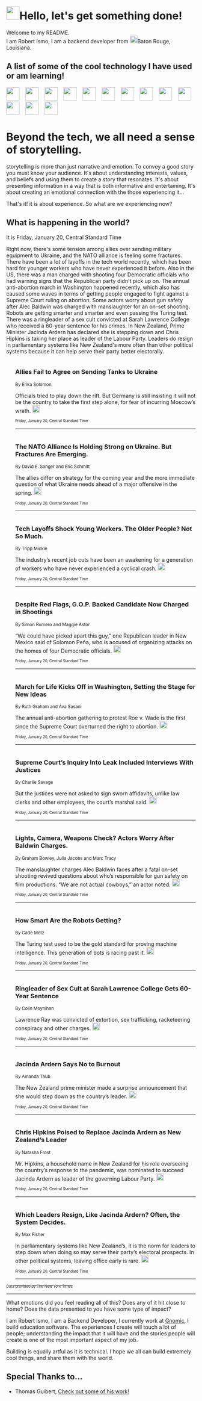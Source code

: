 <h1><img src="https://emojis.slackmojis.com/emojis/images/1643514375/3493/hot-coffee.gif?1643514375" width="35"/>Hello, let's get something done!</h1>

<p>Welcome to my README.<br/>
I am Robert Ismo, I am a backend developer from <img src="https://emojis.slackmojis.com/emojis/images/1638395689/50435/moulin_rouge.png?1638395689" width="20"/>Baton Rouge, Louisiana.</p>
<h2>A list of some of the cool technology I have used or am learning!</h2>
<p>
<img src="https://emojis.slackmojis.com/emojis/images/1643516091/21142/meow_bongotap.gif?1643516091" width="35" alt="">
<img src="https://img.shields.io/badge/Favorite%20Frontend%20Framework-SvelteKit-f83903" alt="">
<img src="https://img.shields.io/badge/Second%20Favorite-Vue-40b581" alt="">
<img src="https://img.shields.io/badge/Most%20Used%20Runtime-Nodejs-78b061" alt="">
<img src="https://emojis.slackmojis.com/emojis/images/1643517416/34482/fire.gif?1643517416" width="35" alt="">
<img src="https://img.shields.io/badge/Javascript%20But%20Better-Typescript-0078ca" alt="">
<img src="https://img.shields.io/badge/Favorite%20Language-Elixir-3e244d" alt="">
<img src="https://img.shields.io/badge/Containerize%20Everything-Docker-6ac9ef" alt="">
<img src="https://emojis.slackmojis.com/emojis/images/1643514596/5999/meow_party.gif?1643514596" width="35" alt="">
<img src="https://img.shields.io/badge/API%20Love%20Language-Graphql-de32a5" alt="">
<img src="https://img.shields.io/badge/Our%20Favorite%20Version%20Controller-Git-e94f33" alt="">
<img src="https://img.shields.io/badge/Favorite%20Database-Redis-d42d1d" alt="">
<img src="https://emojis.slackmojis.com/emojis/images/1643514559/5584/deployparrot.gif?1643514559" width="35" alt="">
<img src="https://img.shields.io/badge/Container%20Interstate-RabbitMQ-f66200" alt="">
<img src="https://img.shields.io/badge/Gotta%20Learn-Kubernetes-316adf" alt="">
<img src="https://img.shields.io/badge/Really%20Mature%20Now-WASM-654fef" alt="">
<img src="https://emojis.slackmojis.com/emojis/images/1666642497/61942/dance_vibe.gif?1666642497" width="35" alt="">
<img src="https://img.shields.io/badge/For%20My%20M1-ARM64-657d96" alt="">
<img src="https://img.shields.io/badge/Loving%20This%20So%20Much-TailwindCSS-17bcb5" alt="">
<img src="https://img.shields.io/badge/Cool%20Build%20Tool-Vite-f9cb24" alt="">
<img src="https://emojis.slackmojis.com/emojis/images/1669231376/62819/working-on-it.gif?1669231376" width="35" alt="">
<img src="https://img.shields.io/badge/Fun%20and%20Easy%20Database-MongoDB-5f8c49" alt="">
<img src="https://img.shields.io/badge/JS%20Life%20Support-NPM-c73737" alt="">
<img src="https://img.shields.io/badge/I%20Liked%20It-DynamoDB-0073b9" alt="">
<img src="https://emojis.slackmojis.com/emojis/images/1643514045/46/question.gif?1643514045" width="35" alt="">
<img src="https://img.shields.io/badge/cool-React-60d6f9" alt="">
<img src="https://img.shields.io/badge/Future%20Big%20Project-Lambda-f37e00" alt="">
<img src="https://img.shields.io/badge/NPM%20But%20Better-PNPM-f1aa07" alt="">
<img src="https://emojis.slackmojis.com/emojis/images/1643514943/9662/fbwow.gif?1643514943" width="35" alt="">
<img src="https://img.shields.io/badge/First%20Language-C-662079" alt="">
<img src="https://img.shields.io/badge/Where%20I%20Deploy%20Frontend-Vercel-000000" alt="">
<img src="https://img.shields.io/badge/Who%20Does%20not%20Want%20an%20App-Swift-f9492a" alt="">
<img src="https://emojis.slackmojis.com/emojis/images/1643514058/151/javascript.png?1643514058" width="35" alt="">
<img src="https://img.shields.io/badge/cool-Python-fbd542" alt="">
<img src="https://img.shields.io/badge/Favorite%20Something-Stripe-656cdc" alt="">
<img src="https://img.shields.io/badge/Of%20Course-HTML5-ed6327" alt="">
<img src="https://emojis.slackmojis.com/emojis/images/1660415405/60731/bomb.gif?1660415405" width="35" alt="">
<img src="https://img.shields.io/badge/hate-CSS-2964ec" alt="">
<img src="https://img.shields.io/badge/Learning-CircleCI-141215" alt="">
<img src="https://img.shields.io/badge/Learning-Rust-fbbb3b" alt="">
<img src="https://emojis.slackmojis.com/emojis/images/1660415397/60712/writing-hand.gif?1660415397" width="35" alt="">
<img src="https://img.shields.io/badge/Dev%20Browser%20of%20Choice-Firefox-cc4e26" alt="">
<img src="https://img.shields.io/badge/Recoverying%20From%20Windows-UNIX-1781e3" alt="">
<img src="https://img.shields.io/badge/LOVE-LogSeq-90c1c2" alt="">
<img src="https://emojis.slackmojis.com/emojis/images/1643514066/223/kirby.gif?1643514066" width="35" alt="">
<img src="https://img.shields.io/badge/Daily%20Driver-MacOS-e6e6e8" alt="">
<img src="https://img.shields.io/badge/Git%20Server-Github-000000" alt="">
<img src="https://img.shields.io/badge/enjoyable-EC2-f17428" alt="">
<img src="https://emojis.slackmojis.com/emojis/images/1643514239/2069/excited.gif?1643514239" width="35" alt="">
</p>
<h1>Beyond the tech, we all need a sense of storytelling.</h1>
<p>storytelling is more than just narrative and emotion. To convey a good story you must know your audience. It's about understanding interests, values, and beliefs and using them to create a story that resonates. It's about presenting information in a way that is both informative and entertaining. It's about creating an emotional connection with the those experiencing it...</p>
<p>That's it! it is about experience. So what are we experiencing now?</p>
<h2>What is happening in the world?</h2>
<p>It is Friday, January 20, Central Standard Time</p>
<p>
Right now, there&#39;s some tension among allies over sending military equipment to Ukraine, and the NATO alliance is feeling some fractures. There have been a lot of layoffs in the tech world recently, which has been hard for younger workers who have never experienced it before. Also in the US, there was a man charged with shooting four Democratic officials who had warning signs that the Republican party didn&#39;t pick up on. The annual anti-abortion march in Washington happened recently, which also has caused some waves in terms of getting people engaged to fight against a Supreme Court ruling on abortion. Some actors worry about gun safety after Alec Baldwin was charged with manslaughter for an on-set shooting. Robots are getting smarter and smarter and even passing the Turing test. There was a ringleader of a sex cult convicted at Sarah Lawrence College who received a 60-year sentence for his crimes. In New Zealand, Prime Minister Jacinda Ardern has declared she is stepping down and Chris Hipkins is taking her place as leader of the Labour Party. Leaders do resign in parliamentary systems like New Zealand&#39;s more often than other political systems because it can help serve their party better electorally.</p>
<ol>
<img src="https://img.shields.io/badge/-world-blue" alt="">
<h3>Allies Fail to Agree on Sending Tanks to Ukraine</h3>
<sub>By Erika Solomon</sub>
<p>Officials tried to play down the rift. But Germany is still insisting it will not be the country to take the first step alone, for fear of incurring Moscow’s wrath.  <a href="https://nyti.ms/3Xv9jd0"><img src="https://developer.nytimes.com/files/poweredby_nytimes_30b.png?v=1583354208352" height="20"></a></p>
<sub><sub>Friday, January 20, Central Standard Time</sub></sub>
<hr/>
<img src="https://img.shields.io/badge/-us-blue" alt="">
<h3>The NATO Alliance Is Holding Strong on Ukraine. But Fractures Are Emerging.</h3>
<sub>By David E. Sanger and Eric Schmitt</sub>
<p>The allies differ on strategy for the coming year and the more immediate question of what Ukraine needs ahead of a major offensive in the spring.  <a href="https://nyti.ms/3Wql2Z0"><img src="https://developer.nytimes.com/files/poweredby_nytimes_30b.png?v=1583354208352" height="20"></a></p>
<sub><sub>Friday, January 20, Central Standard Time</sub></sub>
<hr/>
<img src="https://img.shields.io/badge/-technology-blue" alt="">
<h3>Tech Layoffs Shock Young Workers. The Older People? Not So Much.</h3>
<sub>By Tripp Mickle</sub>
<p>The industry’s recent job cuts have been an awakening for a generation of workers who have never experienced a cyclical crash.  <a href="https://nyti.ms/3iVYZeX"><img src="https://developer.nytimes.com/files/poweredby_nytimes_30b.png?v=1583354208352" height="20"></a></p>
<sub><sub>Friday, January 20, Central Standard Time</sub></sub>
<hr/>
<img src="https://img.shields.io/badge/-us-blue" alt="">
<h3>Despite Red Flags, G.O.P. Backed Candidate Now Charged in Shootings</h3>
<sub>By Simon Romero and Maggie Astor</sub>
<p>“We could have picked apart this guy,” one Republican leader in New Mexico said of Solomon Peña, who is accused of organizing attacks on the homes of four Democratic officials.  <a href="https://nyti.ms/3wlPBV8"><img src="https://developer.nytimes.com/files/poweredby_nytimes_30b.png?v=1583354208352" height="20"></a></p>
<sub><sub>Friday, January 20, Central Standard Time</sub></sub>
<hr/>
<img src="https://img.shields.io/badge/-us-blue" alt="">
<h3>March for Life Kicks Off in Washington, Setting the Stage for New Ideas</h3>
<sub>By Ruth Graham and Ava Sasani</sub>
<p>The annual anti-abortion gathering to protest Roe v. Wade is the first since the Supreme Court overturned the right to abortion.  <a href="https://nyti.ms/3QSydAw"><img src="https://developer.nytimes.com/files/poweredby_nytimes_30b.png?v=1583354208352" height="20"></a></p>
<sub><sub>Friday, January 20, Central Standard Time</sub></sub>
<hr/>
<img src="https://img.shields.io/badge/-us-blue" alt="">
<h3>Supreme Court’s Inquiry Into Leak Included Interviews With Justices</h3>
<sub>By Charlie Savage</sub>
<p>But the justices were not asked to sign sworn affidavits, unlike law clerks and other employees, the court’s marshal said.  <a href="https://nyti.ms/3iPktu2"><img src="https://developer.nytimes.com/files/poweredby_nytimes_30b.png?v=1583354208352" height="20"></a></p>
<sub><sub>Friday, January 20, Central Standard Time</sub></sub>
<hr/>
<img src="https://img.shields.io/badge/-arts-blue" alt="">
<h3>Lights, Camera, Weapons Check? Actors Worry After Baldwin Charges.</h3>
<sub>By Graham Bowley, Julia Jacobs and Marc Tracy</sub>
<p>The manslaughter charges Alec Baldwin faces after a fatal on-set shooting revived questions about who’s responsible for gun safety on film productions. “We are not actual cowboys,” an actor noted.  <a href="https://nyti.ms/3J7HoeD"><img src="https://developer.nytimes.com/files/poweredby_nytimes_30b.png?v=1583354208352" height="20"></a></p>
<sub><sub>Friday, January 20, Central Standard Time</sub></sub>
<hr/>
<img src="https://img.shields.io/badge/-technology-blue" alt="">
<h3>How Smart Are the Robots Getting?</h3>
<sub>By Cade Metz</sub>
<p>The Turing test used to be the gold standard for proving machine intelligence. This generation of bots is racing past it.  <a href="https://nyti.ms/3XAKOL0"><img src="https://developer.nytimes.com/files/poweredby_nytimes_30b.png?v=1583354208352" height="20"></a></p>
<sub><sub>Friday, January 20, Central Standard Time</sub></sub>
<hr/>
<img src="https://img.shields.io/badge/-nyregion-blue" alt="">
<h3>Ringleader of Sex Cult at Sarah Lawrence College Gets 60-Year Sentence</h3>
<sub>By Colin Moynihan</sub>
<p>Lawrence Ray was convicted of extortion, sex trafficking, racketeering conspiracy and other charges.  <a href="https://nyti.ms/3wg7419"><img src="https://developer.nytimes.com/files/poweredby_nytimes_30b.png?v=1583354208352" height="20"></a></p>
<sub><sub>Friday, January 20, Central Standard Time</sub></sub>
<hr/>
<img src="https://img.shields.io/badge/-world-blue" alt="">
<h3>Jacinda Ardern Says No to Burnout</h3>
<sub>By Amanda Taub</sub>
<p>The New Zealand prime minister made a surprise announcement that she would step down as the country’s leader.  <a href="https://nyti.ms/3ktLDXG"><img src="https://developer.nytimes.com/files/poweredby_nytimes_30b.png?v=1583354208352" height="20"></a></p>
<sub><sub>Friday, January 20, Central Standard Time</sub></sub>
<hr/>
<img src="https://img.shields.io/badge/-world-blue" alt="">
<h3>Chris Hipkins Poised to Replace Jacinda Ardern as New Zealand’s Leader</h3>
<sub>By Natasha Frost</sub>
<p>Mr. Hipkins, a household name in New Zealand for his role overseeing the country’s response to the pandemic, was nominated to succeed Jacinda Ardern as leader of the governing Labour Party.  <a href="https://nyti.ms/3QRsV8F"><img src="https://developer.nytimes.com/files/poweredby_nytimes_30b.png?v=1583354208352" height="20"></a></p>
<sub><sub>Friday, January 20, Central Standard Time</sub></sub>
<hr/>
<img src="https://img.shields.io/badge/-world-blue" alt="">
<h3>Which Leaders Resign, Like Jacinda Ardern? Often, the System Decides.</h3>
<sub>By Max Fisher</sub>
<p>In parliamentary systems like New Zealand’s, it is the norm for leaders to step down when doing so may serve their party’s electoral prospects. In other political systems, leaving office early is rare.  <a href="https://nyti.ms/3Xybywc"><img src="https://developer.nytimes.com/files/poweredby_nytimes_30b.png?v=1583354208352" height="20"></a></p>
<sub><sub>Friday, January 20, Central Standard Time</sub></sub>
<hr/>
</ol>
<a href="https://developer.nytimes.com"><sub><sub>Data provided by The New York Times</sub></sub></a>
<hr/>
<p>What emotions did you feel reading all of this? Does any of it hit close to home? Does the data presented to you have some type of impact?</p>
<p>I am Robert Ismo, I am a Backend Developer, I currently work at <a href="https://gnomic.education/">Gnomic</a>, I build education software. The experiences I create will touch a lot of people; understanding the impact that it will have and the stories people will create is one of the most important aspect of my job.</p>
<p>Building is equally artful as it is technical. I hope we all can build extremely cool things, and share them with the world.</p>
<h2>Special Thanks to...</h2>
<ul>
<li>Thomas Guibert, <a href="https://github.com/thmsgbrt/thmsgbrt">Check out some of his work!</a></li>
</ul>